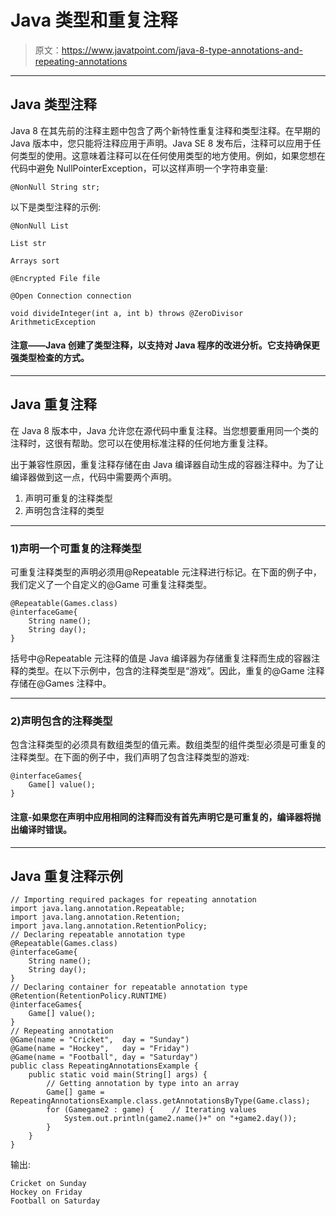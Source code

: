 # Java 类型和重复注释

> 原文：<https://www.javatpoint.com/java-8-type-annotations-and-repeating-annotations>

* * *

## Java 类型注释

Java 8 在其先前的注释主题中包含了两个新特性重复注释和类型注释。在早期的 Java 版本中，您只能将注释应用于声明。Java SE 8 发布后，注释可以应用于任何类型的使用。这意味着注释可以在任何使用类型的地方使用。例如，如果您想在代码中避免 NullPointerException，可以这样声明一个字符串变量:

```
@NonNull String str;

```

以下是类型注释的示例:

```
@NonNull List
```

```
List str

```

```
Arrays sort

```

```
@Encrypted File file

```

```
@Open Connection connection

```

```
void divideInteger(int a, int b) throws @ZeroDivisor ArithmeticException

```

#### 注意——Java 创建了类型注释，以支持对 Java 程序的改进分析。它支持确保更强类型检查的方式。

* * *

## Java 重复注释

在 Java 8 版本中，Java 允许您在源代码中重复注释。当您想要重用同一个类的注释时，这很有帮助。您可以在使用标准注释的任何地方重复注释。

出于兼容性原因，重复注释存储在由 Java 编译器自动生成的容器注释中。为了让编译器做到这一点，代码中需要两个声明。

1.  声明可重复的注释类型
2.  声明包含注释的类型

* * *

### 1)声明一个可重复的注释类型

可重复注释类型的声明必须用@Repeatable 元注释进行标记。在下面的例子中，我们定义了一个自定义的@Game 可重复注释类型。

```
@Repeatable(Games.class)
@interfaceGame{
	String name();
	String day();
}

```

括号中@Repeatable 元注释的值是 Java 编译器为存储重复注释而生成的容器注释的类型。在以下示例中，包含的注释类型是“游戏”。因此，重复的@Game 注释存储在@Games 注释中。

* * *

### 2)声明包含的注释类型

包含注释类型的必须具有数组类型的值元素。数组类型的组件类型必须是可重复的注释类型。在下面的例子中，我们声明了包含注释类型的游戏:

```
@interfaceGames{
	Game[] value();
}

```

#### 注意-如果您在声明中应用相同的注释而没有首先声明它是可重复的，编译器将抛出编译时错误。

* * *

## Java 重复注释示例

```
// Importing required packages for repeating annotation 
import java.lang.annotation.Repeatable;
import java.lang.annotation.Retention;
import java.lang.annotation.RetentionPolicy;
// Declaring repeatable annotation type
@Repeatable(Games.class)
@interfaceGame{
	String name();
	String day();
}
// Declaring container for repeatable annotation type
@Retention(RetentionPolicy.RUNTIME)
@interfaceGames{
	Game[] value();
}
// Repeating annotation
@Game(name = "Cricket",  day = "Sunday")
@Game(name = "Hockey",   day = "Friday")
@Game(name = "Football", day = "Saturday")
public class RepeatingAnnotationsExample {
	public static void main(String[] args) {
		// Getting annotation by type into an array
		Game[] game = RepeatingAnnotationsExample.class.getAnnotationsByType(Game.class);
		for (Gamegame2 : game) {	// Iterating values
			System.out.println(game2.name()+" on "+game2.day());
		}
	}
}

```

输出:

```
Cricket on Sunday
Hockey on Friday
Football on Saturday

```